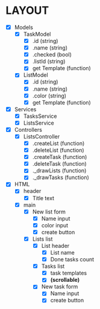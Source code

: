 # **LAYOUT**

* [x] Models
  * [x] TaskModel
    * [x] .id (string)
    * [x] .name (string)
    * [x] .checked (bool)
    * [x] .listId (string)
    * [x] get Template (function)
  * [x] ListModel
    * [x] .id (string)
    * [x] .name (string)
    * [x] .color (string)
    * [x] get Template (function)
* [x] Services
  * [x] TasksService
  * [x] ListsService
* [x] Controllers
  * [x] ListsController
    * [x] .createList (function)
    * [x] .deleteList (function)
    * [x] .createTask (function)
    * [x] .deleteTask (function)
    * [x] ._drawLists (function)
    * [x] ._drawTasks (function)
* [x] HTML
  * [x] header
    * [x] Title text
  * [x] main
    * [x] New list form
      * [x] Name input
      * [x] color input
      * [x] create button
    * [x] Lists list
      * [x] List header
        * [x] List name
        * [x] Done tasks count
      * [x] Tasks list
        * [x] task templates
        * [x] **(scrollable)**
      * [x] New task form
        * [x] Name input
        * [x] create button